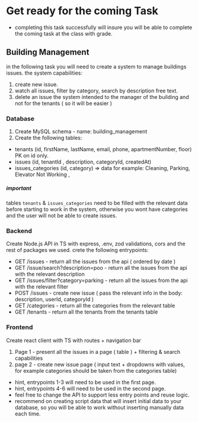 # Get ready for the coming Task

- completing this task successfully will insure you will be able to complete the coming task at the class with grade.

## Building Management

in the following task you will need to create a system to manage buildings issues.
the system capabilities:

1. create new issue.
2. watch all issues, filter by category, search by description free text.
3. delete an issue
   the system intended to the manager of the building and not for the tenants ( so it will be easier )

### Database

1. Create MySQL schema - name: building_management
2. Create the following tables:

- tenants (id, firstName, lastName, email, phone, apartmentNumber, floor) PK on id only.
- issues (id, tenantId , description, categoryId, createdAt)
- issues_categories (id, category) => data for example: Cleaning, Parking, Elevator Not Working ,

##### important

tables `tenants` & `issues_categories` need to be filled with the relevant data before starting to work in the system, otherwise you wont have categories and the user will not be able to create issues.

### Backend

Create Node.js API in TS with express, .env, zod validations, cors and the rest of packages we used.
crete the following entrypoints:

- GET /issues - return all the issues from the api ( ordered by date )
- GET /issue/search?description=poo - return all the issues from the api with the relevant description
- GET /issues/filter?category=parking - return all the issues from the api with the relevant filter
- POST /issues - create new issue ( pass the relevant info in the body: description, userId, categoryId )
- GET /categories - return all the categories from the relevant table
- GET /tenants - return all the tenants from the tenants table

### Frontend

Create react client with TS with routes + navigation bar

1. Page 1 - present all the issues in a page ( table ) + filtering & search capabilities
2. page 2 - create new issue page ( input text + dropdowns with values, for example categories should be taken from the categories table)

- hint, entrypoints 1-3 will need to be used in the first page.
- hint, entrypoints 4-6 will need to be used in the second page.
- feel free to change the API to support less entry points and reuse logic.
- recommend on creating script data that will insert initial data to your database, so you will be able to work without inserting manually data each time.
